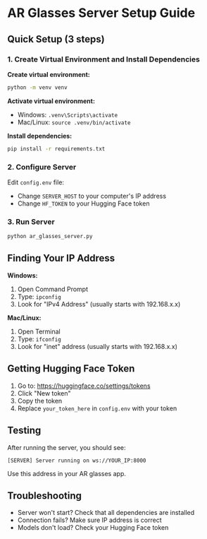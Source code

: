 # AR Glasses Server Setup Guide

## Quick Setup (3 steps)

### 1. Create Virtual Environment and Install Dependencies

**Create virtual environment:**
```bash
python -m venv venv
```

**Activate virtual environment:**
- Windows: `.venv\Scripts\activate`
- Mac/Linux: `source .venv/bin/activate`

**Install dependencies:**
```bash
pip install -r requirements.txt
```

### 2. Configure Server
Edit `config.env` file:
- Change `SERVER_HOST` to your computer's IP address
- Change `HF_TOKEN` to your Hugging Face token

### 3. Run Server
```bash
python ar_glasses_server.py
```

## Finding Your IP Address

**Windows:**
1. Open Command Prompt
2. Type: `ipconfig`
3. Look for "IPv4 Address" (usually starts with 192.168.x.x)

**Mac/Linux:**
1. Open Terminal
2. Type: `ifconfig`
3. Look for "inet" address (usually starts with 192.168.x.x)

## Getting Hugging Face Token

1. Go to: https://huggingface.co/settings/tokens
2. Click "New token"
3. Copy the token
4. Replace `your_token_here` in `config.env` with your token

## Testing

After running the server, you should see:
```
[SERVER] Server running on ws://YOUR_IP:8000
```

Use this address in your AR glasses app.

## Troubleshooting

- Server won't start? Check that all dependencies are installed
- Connection fails? Make sure IP address is correct
- Models don't load? Check your Hugging Face token
